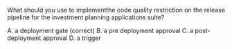 What should you use to implementthe code quality restriction on the release pipeline for the investment planning applications suite?

A. a deployment gate (correct)
B. a pre deployment approval
C. a post-deployment approval
D. a trigger
